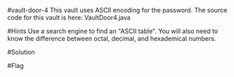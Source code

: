 #vault-door-4
This vault uses ASCII encoding for the password. The source code for this vault is here: VaultDoor4.java

#Hints
Use a search engine to find an "ASCII table".
You will also need to know the difference between octal, decimal, and hexademical numbers.

#Solution



#Flag